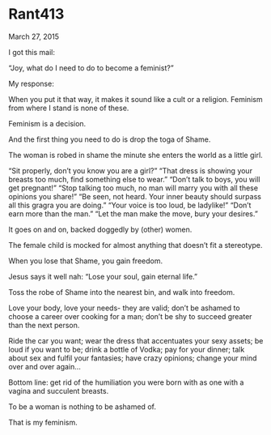 # Rant413


March 27, 2015

I got this mail:

“Joy, what do I need to do to become a feminist?”

My response:

When you put it that way, it makes it sound like a cult or a religion. Feminism from where I stand is none of these.

Feminism is a decision. 

And the first thing you need to do is drop the toga of Shame.

The woman is robed in shame the minute she enters the world as a little girl.

“Sit properly, don’t you know you are a girl?”
“That dress is showing your breasts too much, find something else to wear.”
“Don’t talk to boys, you will get pregnant!”
“Stop talking too much, no man will marry you with all these opinions you share!”
“Be seen, not heard. Your inner beauty should surpass all this gragra you are doing.”
“Your voice is too loud, be ladylike!”
“Don’t earn more than the man.”
“Let the man make the move, bury your desires.”

It goes on and on, backed doggedly by (other) women.

The female child is mocked for almost anything that doesn’t fit a stereotype.

When you lose that Shame, you gain freedom.

Jesus says it well nah: “Lose your soul, gain eternal life.”

Toss the robe of Shame into the nearest bin, and walk into freedom.

Love your body, love your needs- they are valid; don’t be ashamed to choose a career over cooking for a man; don’t be shy to succeed greater than the next person.

Ride the car you want; wear the dress that accentuates your sexy assets; be loud if you want to be; drink a bottle of Vodka; pay for your dinner; talk about sex and fulfil your fantasies; have crazy opinions; change your mind over and over again…

Bottom line: get rid of the humiliation you were born with as one with a vagina and succulent breasts.

To be a woman is nothing to be ashamed of.

That is my feminism.